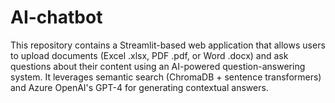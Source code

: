 # AI-chatbot
This repository contains a Streamlit-based web application that allows users to upload documents (Excel .xlsx, PDF .pdf, or Word .docx) and ask questions about their content using an AI-powered question-answering system. It leverages semantic search (ChromaDB + sentence transformers) and Azure OpenAI's GPT-4 for generating contextual answers.
